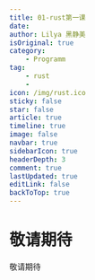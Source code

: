 ```yaml
---
title: 01-rust第一课
date: 
author: Lilya 黑静美
isOriginal: true
category: 
    - Programm
tag:
    - rust
    -
icon: /img/rust.ico
sticky: false
star: false
article: true
timeline: true
image: false
navbar: true
sidebarIcon: true
headerDepth: 3
comment: true
lastUpdated: true
editLink: false
backToTop: true
---
```


# 敬请期待



敬请期待
